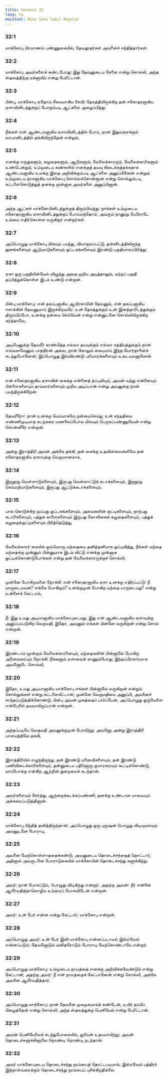 ```yaml
---
title: Genesis 32
lang: ta
mainfont: Noto Sans Tamil Regular
---
```


###  32:1

யாக்கோபு பிரயாணம் பண்ணுகையில், தேவதூதர்கள் அவனைச் சந்தித்தார்கள்.

###  32:2

யாக்கோபு அவர்களைக் கண்டபோது: இது தேவனுடைய சேனை என்று சொல்லி, அந்த ஸ்தலத்திற்கு மக்னாயீம் என்று பேரிட்டான்.

###  32:3

பின்பு, யாக்கோபு ஏதோம் சீமையாகிய சேயீர் தேசத்திலிருக்கிற தன் சகோதரனாகிய ஏசாவினிடத்துக்குப் போகும்படி ஆட்களை அழைப்பித்து:

###  32:4

நீங்கள் என் ஆண்டவனாகிய ஏசாவினிடத்தில் போய், நான் இதுவரைக்கும் லாபானிடத்தில் தங்கியிருந்தேன் என்றும்,

###  32:5

எனக்கு எருதுகளும், கழுதைகளும், ஆடுகளும், வேலைக்காரரும், வேலைக்காரிகளும் உண்டென்றும், உம்முடைய கண்களில் எனக்குத் தயவு கிடைக்கத்தக்கதாக ஆண்டவனாகிய உமக்கு இதை அறிவிக்கும்படி ஆட்களை அனுப்பினேன் என்றும் உம்முடைய தாசனாகிய யாக்கோபு சொல்லச்சொன்னான் என்று சொல்லும்படி கட்டளைகொடுத்துத் தனக்கு முன்னாக அவர்களை அனுப்பினான்.

###  32:6

அந்த ஆட்கள் யாக்கோபினிடத்துக்குத் திரும்பிவந்து: நாங்கள் உம்முடைய சகோதரனாகிய ஏசாவினிடத்துக்குப் போய்வந்தோம்; அவரும் நானூறு பேரோடே உம்மை எதிர்கொள்ள வருகிறார் என்றார்கள்.

###  32:7

அப்பொழுது யாக்கோபு மிகவும் பயந்து, வியாகுலப்பட்டு, தன்னிடத்திலிருந்த ஜனங்களையும் ஆடுமாடுகளையும் ஒட்டகங்களையும் இரண்டு பகுதியாகப்பிரித்து:

###  32:8

ஏசா ஒரு பகுதியின்மேல் விழுந்து அதை முறிய அடித்தாலும், மற்றப் பகுதி தப்பித்துக்கொள்ள இடம் உண்டு என்றான்.

###  32:9

பின்பு யாக்கோபு: என் தகப்பனாகிய ஆபிரகாமின் தேவனும், என் தகப்பனாகிய ஈசாக்கின் தேவனுமாய் இருக்கிறவரே: உன் தேசத்துக்கும் உன் இனத்தாரிடத்துக்கும் திரும்பிப்போ, உனக்கு நன்மை செய்வேன் என்று என்னுடனே சொல்லியிருக்கிற கர்த்தாவே,

###  32:10

அடியேனுக்கு தேவரீர் காண்பித்த எல்லா தயவுக்கும் எல்லா சத்தியத்துக்கும் நான் எவ்வளவேனும் பாத்திரன் அல்ல, நான் கோலும் கையுமாய் இந்த யோர்தானைக் கடந்துபோனேன்; இப்பொழுது இவ்விரண்டு பரிவாரங்களையும் உடையவனானேன்.

###  32:11

என் சகோதரனாகிய ஏசாவின் கைக்கு என்னைத் தப்புவியும், அவன் வந்து என்னையும் பிள்ளைகளையும் தாய்மார்களையும் முறிய அடிப்பான் என்று அவனுக்கு நான் பயந்திருக்கிறேன்.

###  32:12

தேவரீரோ: நான் உனக்கு மெய்யாகவே நன்மைசெய்து, உன் சந்ததியை எண்ணிமுடியாத கடற்கரை மணலைப்போல மிகவும் பெருகப்பண்ணுவேன் என்று சொன்னீரே என்றான்.

###  32:13

அன்று இராத்திரி அவன் அங்கே தங்கி, தன் கைக்கு உதவினவைகளிலே தன் சகோதரனாகிய ஏசாவுக்கு வெகுமானமாக,

###  32:14

இருநூறு வெள்ளாடுகளையும், இருபது வெள்ளாட்டுக் கடாக்களையும், இருநூறு செம்மறியாடுகளையும், இருபது ஆட்டுக்கடாக்களையும்,

###  32:15

பால் கொடுக்கிற முப்பது ஒட்டகங்களையும், அவைகளின் குட்டிகளையும், நாற்பது கடாரிகளையும், பத்துக் காளைகளையும் இருபது கோளிகைக் கழுதைகளையும், பத்துக் கழுதைக்குட்டிகளையும் பிரித்தெடுத்து,

###  32:16

வேலைக்காரர் கையில் ஒவ்வொரு மந்தையை தனித்தனியாக ஒப்புவித்து, நீங்கள் மந்தை மந்தைக்கு முன்னும் பின்னுமாக இடம் விட்டு எனக்கு முன்னாக ஓட்டிக்கொண்டுபோங்கள் என்று தன் வேலைக்காரருக்குச் சொல்லி,

###  32:17

முன்னே போகிறவனை நோக்கி: என் சகோதரனாகிய ஏசா உனக்கு எதிர்ப்பட்டு: நீ யாருடையவன்? எங்கே போகிறாய்? உனக்குமுன் போகிற மந்தை யாருடையது? என்று உன்னைக் கேட்டால்,

###  32:18

நீ: இது உமது அடியானாகிய யாக்கோபுடையது; இது என் ஆண்டவனாகிய ஏசாவுக்கு அனுப்பப்படுகிற வெகுமதி; இதோ, அவனும் எங்கள் பின்னே வருகிறான் என்று சொல் என்றான்.

###  32:19

இரண்டாம் மூன்றாம் வேலைக்காரனையும், மந்தைகளின் பின்னாலே போகிற அனைவரையும் நோக்கி: நீங்களும் ஏசாவைக் காணும்போது, இந்தப்பிரகாரமாக அவனோடே சொல்லி,

###  32:20

இதோ, உமது அடியானாகிய யாக்கோபு எங்கள் பின்னாலே வருகிறான் என்றும் சொல்லுங்கள் என்று கட்டளையிட்டான்; முன்னே வெகுமதியை அனுப்பி, அவனைச் சாந்தப்படுத்திக்கொண்டு, பின்பு அவன் முகத்தைப் பார்ப்பேன், அப்பொழுது ஒருவேளை என்பேரில் தயவாயிருப்பான் என்றான்.

###  32:21

அந்தப்படியே வெகுமதி அவனுக்குமுன் போயிற்று; அவனோ அன்று இராத்திரி பாளயத்திலே தங்கி,

###  32:22

இராத்திரியில் எழுந்திருந்து, தன் இரண்டு மனைவிகளையும், தன் இரண்டு பணிவிடைக்காரிகளையும், தன்னுடைய பதினொரு குமாரரையும் கூட்டிக்கொண்டு, யாப்போக்கு என்கிற ஆற்றின் துறையைக் கடந்தான்.

###  32:23

அவர்களையும் சேர்த்து, ஆற்றைக்கடக்கப்பண்ணி, தனக்கு உண்டான யாவையும் அக்கரைப்படுத்தினான்.

###  32:24

யாக்கோபு பிந்தித் தனித்திருந்தான்; அப்பொழுது ஒரு புருஷன் பொழுது விடியுமளவும் அவனுடனே போராடி,

###  32:25

அவனை மேற்கொள்ளாததைக்கண்டு, அவனுடைய தொடைச்சந்தைத் தொட்டார்; அதினால் அவருடனே போராடுகையில் யாக்கோபின் தொடைச்சந்து சுளுக்கிற்று.

###  32:26

அவர்: நான் போகட்டும், பொழுது விடிகிறது என்றார். அதற்கு அவன்: நீர் என்னை ஆசீர்வதித்தாலொழிய உம்மைப் போகவிடேன் என்றான்.

###  32:27

அவர்: உன் பேர் என்ன என்று கேட்டார்; யாக்கோபு என்றான்.

###  32:28

அப்பொழுது அவர்: உன் பேர் இனி யாக்கோபு என்னப்படாமல் இஸ்ரவேல் என்னப்படும்; தேவனோடும் மனிதரோடும் போராடி மேற்கொண்டாயே என்றார்.

###  32:29

அப்பொழுது யாக்கோபு: உம்முடைய நாமத்தை எனக்கு அறிவிக்கவேண்டும் என்று கேட்டான்; அதற்கு அவர்: நீ என் நாமத்தைக் கேட்பானேன் என்று சொல்லி, அங்கே அவனை ஆசீர்வதித்தார்.

###  32:30

அப்பொழுது யாக்கோபு: நான் தேவனை முகமுகமாய்க் கண்டேன், உயிர் தப்பிப் பிழைத்தேன் என்று சொல்லி, அந்த ஸ்தலத்துக்கு பெனியேல் என்று பேரிட்டான்.

###  32:31

அவன் பெனியேலைக் கடந்துபோகையில், சூரியன் உதயமாயிற்று; அவன் தொடைச்சுளுக்கினாலே நொண்டி நொண்டி நடந்தான்.

###  32:32

அவர் யாக்கோபுடைய தொடைச்சந்து நரம்பைத் தொட்டபடியால், இஸ்ரவேல் புத்திரர் இந்நாள்வரைக்கும் தொடைச்சந்து நரம்பைப் புசிக்கிறதில்லை.


